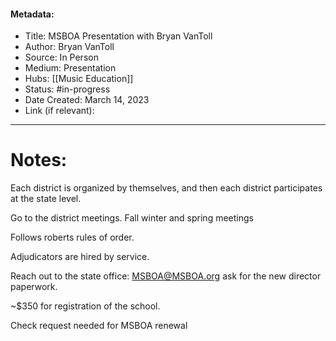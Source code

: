 #### Metadata:
- Title: MSBOA Presentation with Bryan VanToll
- Author: Bryan VanToll
- Source: In Person
- Medium: Presentation
- Hubs: [[Music Education]]
- Status: #in-progress
- Date Created: March 14, 2023
- Link (if relevant): 
---
# Notes:

Each district is organized by themselves, and then each district participates at the state level.

Go to the district meetings.
	Fall winter and spring meetings 

Follows roberts rules of order.

Adjudicators are hired by service.

Reach out to the state office: MSBOA@MSBOA.org ask for the new director paperwork.

~$350 for registration of the school.

Check request needed for MSBOA renewal

